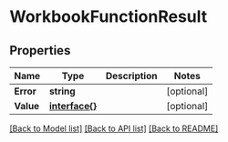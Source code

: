 # WorkbookFunctionResult

## Properties

Name | Type | Description | Notes
------------ | ------------- | ------------- | -------------
**Error** | **string** |  | [optional] 
**Value** | [**interface{}**](.md) |  | [optional] 

[[Back to Model list]](../README.md#documentation-for-models) [[Back to API list]](../README.md#documentation-for-api-endpoints) [[Back to README]](../README.md)



